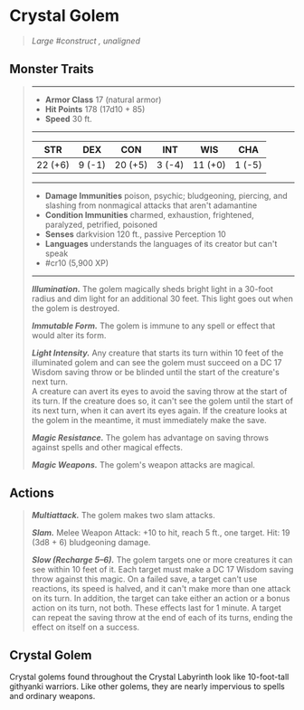 # Crystal Golem
>*Large #construct , unaligned*
## Monster Traits
>___
>- **Armor Class** 17 (natural armor)
>- **Hit Points** 178 (17d10 + 85)
>- **Speed** 30 ft.
>___
>|STR|DEX|CON|INT|WIS|CHA|
>|:---:|:---:|:---:|:---:|:---:|:---:|
>|22 (+6)|9 (-1)|20 (+5)|3 (-4)|11 (+0)|1 (-5)|
>___
>- **Damage Immunities** poison, psychic; bludgeoning, piercing, and slashing from nonmagical attacks that aren't adamantine
>- **Condition Immunities** charmed, exhaustion, frightened, paralyzed, petrified, poisoned
>- **Senses** darkvision 120 ft., passive Perception 10
>- **Languages** understands the languages of its creator but can't speak
>- #cr10 (5,900 XP)
>___
>***Illumination.*** The golem magically sheds bright light in a 30-foot radius and dim light for an additional 30 feet. This light goes out when the golem is destroyed.  
>
>***Immutable Form.*** The golem is immune to any spell or effect that would alter its form.  
>
>***Light Intensity.*** Any creature that starts its turn within 10 feet of the illuminated golem and can see the golem must succeed on a DC 17 Wisdom saving throw or be blinded until the start of the creature's next turn.  
>A creature can avert its eyes to avoid the saving throw at the start of its turn. If the creature does so, it can't see the golem until the start of its next turn, when it can avert its eyes again. If the creature looks at the golem in the meantime, it must immediately make the save.  
>
>***Magic Resistance.*** The golem has advantage on saving throws against spells and other magical effects.  
>
>***Magic Weapons.*** The golem's weapon attacks are magical.  
>
## Actions
>***Multiattack.*** The golem makes two slam attacks.  
>
>***Slam.*** Melee Weapon Attack: +10 to hit, reach 5 ft., one target. Hit: 19 (3d8 + 6) bludgeoning damage.  
>
>***Slow (Recharge 5–6).*** The golem targets one or more creatures it can see within 10 feet of it. Each target must make a DC 17 Wisdom saving throw against this magic. On a failed save, a target can't use reactions, its speed is halved, and it can't make more than one attack on its turn. In addition, the target can take either an action or a bonus action on its turn, not both. These effects last for 1 minute. A target can repeat the saving throw at the end of each of its turns, ending the effect on itself on a success.
## Crystal Golem
Crystal golems found throughout the Crystal Labyrinth look like 10-foot-tall githyanki warriors. Like other golems, they are nearly impervious to spells and ordinary weapons.